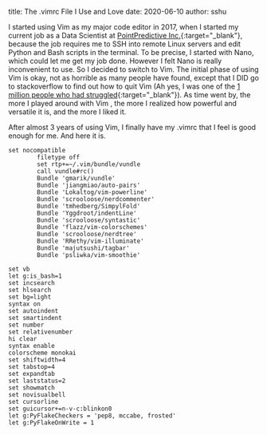 title: The .vimrc File I Use and Love
date: 2020-06-10
author: sshu

I started using Vim as my major code editor in 2017, when I started my current job as a Data Scientist at [PointPredictive Inc.](https://pointpredictive.com/){:target="_blank"}, because the job requires me to SSH into remote Linux servers and edit Python and Bash scripts in the terminal. To be precise, I started with Nano, which could let me get my job done. However I felt Nano is really inconvenient to use. So I decided to switch to Vim. The initial phase of using Vim is okay, not as horrible as many people have found, except that I DID go to stackoverflow to find out how to quit Vim (Ah yes, I was one of the [1 million people who had struggled](https://stackoverflow.blog/2017/05/23/stack-overflow-helping-one-million-developers-exit-vim/){:target="_blank"}). As time went by, the more I played around with Vim , the more I realized how powerful and versatile it is, and the more I liked it.

After almost 3 years of using Vim, I finally have my .vimrc that I feel is good enough for me. And here it is.

```vimrc
set nocompatible
        filetype off
        set rtp+=~/.vim/bundle/vundle
        call vundle#rc()
        Bundle 'gmarik/vundle'
        Bundle 'jiangmiao/auto-pairs'
        Bundle 'Lokaltog/vim-powerline'
        Bundle 'scrooloose/nerdcommenter'
        Bundle 'tmhedberg/SimpylFold'
        Bundle 'Yggdroot/indentLine'
        Bundle 'scrooloose/syntastic'
        Bundle 'flazz/vim-colorschemes'
        Bundle 'scrooloose/nerdtree'
        Bundle 'RRethy/vim-illuminate'
        Bundle 'majutsushi/tagbar'
        Bundle 'psliwka/vim-smoothie'

set vb
let g:is_bash=1
set incsearch
set hlsearch
set bg=light
syntax on
set autoindent
set smartindent
set number
set relativenumber
hi clear
syntax enable
colorscheme monokai
set shiftwidth=4
set tabstop=4
set expandtab
set laststatus=2
set showmatch
set novisualbell
set cursorline
set guicursor+=n-v-c:blinkon0
let g:PyFlakeCheckers = 'pep8, mccabe, frosted'
let g:PyFlakeOnWrite = 1

```

